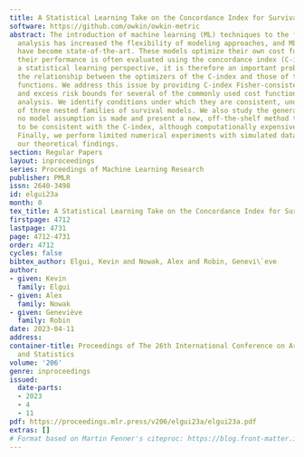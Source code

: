 ```yaml
---
title: A Statistical Learning Take on the Concordance Index for Survival Analysis
software: https://github.com/owkin/owkin-metric
abstract: The introduction of machine learning (ML) techniques to the field of survival
  analysis has increased the flexibility of modeling approaches, and ML based models
  have become state-of-the-art. These models optimize their own cost functions, and
  their performance is often evaluated using the concordance index (C-index). From
  a statistical learning perspective, it is therefore an important problem to analyze
  the relationship between the optimizers of the C-index and those of the ML cost
  functions. We address this issue by providing C-index Fisher-consistency results
  and excess risk bounds for several of the commonly used cost functions in survival
  analysis. We identify conditions under which they are consistent, under the form
  of three nested families of survival models. We also study the general case where
  no model assumption is made and present a new, off-the-shelf method that is shown
  to be consistent with the C-index, although computationally expensive at inference.
  Finally, we perform limited numerical experiments with simulated data to illustrate
  our theoretical findings.
section: Regular Papers
layout: inproceedings
series: Proceedings of Machine Learning Research
publisher: PMLR
issn: 2640-3498
id: elgui23a
month: 0
tex_title: A Statistical Learning Take on the Concordance Index for Survival Analysis
firstpage: 4712
lastpage: 4731
page: 4712-4731
order: 4712
cycles: false
bibtex_author: Elgui, Kevin and Nowak, Alex and Robin, Genevi\`eve
author:
- given: Kevin
  family: Elgui
- given: Alex
  family: Nowak
- given: Geneviève
  family: Robin
date: 2023-04-11
address:
container-title: Proceedings of The 26th International Conference on Artificial Intelligence
  and Statistics
volume: '206'
genre: inproceedings
issued:
  date-parts:
  - 2023
  - 4
  - 11
pdf: https://proceedings.mlr.press/v206/elgui23a/elgui23a.pdf
extras: []
# Format based on Martin Fenner's citeproc: https://blog.front-matter.io/posts/citeproc-yaml-for-bibliographies/
---
```

